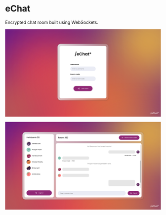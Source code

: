 # eChat

Encrypted chat room built using WebSockets.

![alt text](https://github.com/aadhavanpl/eChat/blob/master/client/public/login.png)

![alt text](https://github.com/aadhavanpl/eChat/blob/master/client/public/chat.png)
